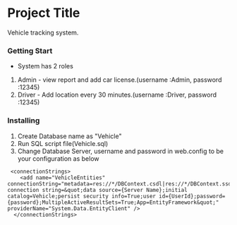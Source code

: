 # Project Title

Vehicle tracking system.
### Getting Start
* System has 2 roles 
1. Admin - view report and add car license.(username :Admin, password :12345)
2. Driver - Add location every 30 minutes.(username :Driver, password :12345)
### Installing

1. Create Database name as "Vehicle"
2. Run SQL script file(Vehicle.sql)
3. Change Database Server, username and password in web.config to be your configuration as below

```
 <connectionStrings>
    <add name="VehicleEntities" connectionString="metadata=res://*/DBContext.csdl|res://*/DBContext.ssdl|res://*/DBContext.msl;provider=System.Data.SqlClient;provider connection string=&quot;data source={Server Name};initial catalog=Vehicle;persist security info=True;user id={UserId};password={password};MultipleActiveResultSets=True;App=EntityFramework&quot;" providerName="System.Data.EntityClient" />
  </connectionStrings>
```
